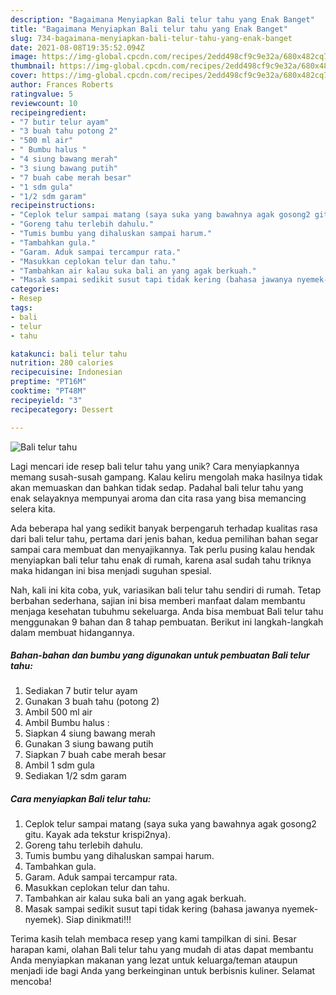 ```yaml
---
description: "Bagaimana Menyiapkan Bali telur tahu yang Enak Banget"
title: "Bagaimana Menyiapkan Bali telur tahu yang Enak Banget"
slug: 734-bagaimana-menyiapkan-bali-telur-tahu-yang-enak-banget
date: 2021-08-08T19:35:52.094Z
image: https://img-global.cpcdn.com/recipes/2edd498cf9c9e32a/680x482cq70/bali-telur-tahu-foto-resep-utama.jpg
thumbnail: https://img-global.cpcdn.com/recipes/2edd498cf9c9e32a/680x482cq70/bali-telur-tahu-foto-resep-utama.jpg
cover: https://img-global.cpcdn.com/recipes/2edd498cf9c9e32a/680x482cq70/bali-telur-tahu-foto-resep-utama.jpg
author: Frances Roberts
ratingvalue: 5
reviewcount: 10
recipeingredient:
- "7 butir telur ayam"
- "3 buah tahu potong 2"
- "500 ml air"
- " Bumbu halus "
- "4 siung bawang merah"
- "3 siung bawang putih"
- "7 buah cabe merah besar"
- "1 sdm gula"
- "1/2 sdm garam"
recipeinstructions:
- "Ceplok telur sampai matang (saya suka yang bawahnya agak gosong2 gitu. Kayak ada tekstur krispi2nya)."
- "Goreng tahu terlebih dahulu."
- "Tumis bumbu yang dihaluskan sampai harum."
- "Tambahkan gula."
- "Garam. Aduk sampai tercampur rata."
- "Masukkan ceplokan telur dan tahu."
- "Tambahkan air kalau suka bali an yang agak berkuah."
- "Masak sampai sedikit susut tapi tidak kering (bahasa jawanya nyemek-nyemek). Siap dinikmati!!!"
categories:
- Resep
tags:
- bali
- telur
- tahu

katakunci: bali telur tahu 
nutrition: 280 calories
recipecuisine: Indonesian
preptime: "PT16M"
cooktime: "PT48M"
recipeyield: "3"
recipecategory: Dessert

---
```



![Bali telur tahu](https://img-global.cpcdn.com/recipes/2edd498cf9c9e32a/680x482cq70/bali-telur-tahu-foto-resep-utama.jpg)

Lagi mencari ide resep bali telur tahu yang unik? Cara menyiapkannya memang susah-susah gampang. Kalau keliru mengolah maka hasilnya tidak akan memuaskan dan bahkan tidak sedap. Padahal bali telur tahu yang enak selayaknya mempunyai aroma dan cita rasa yang bisa memancing selera kita.



Ada beberapa hal yang sedikit banyak berpengaruh terhadap kualitas rasa dari bali telur tahu, pertama dari jenis bahan, kedua pemilihan bahan segar sampai cara membuat dan menyajikannya. Tak perlu pusing kalau hendak menyiapkan bali telur tahu enak di rumah, karena asal sudah tahu triknya maka hidangan ini bisa menjadi suguhan spesial.


Nah, kali ini kita coba, yuk, variasikan bali telur tahu sendiri di rumah. Tetap berbahan sederhana, sajian ini bisa memberi manfaat dalam membantu menjaga kesehatan tubuhmu sekeluarga. Anda bisa membuat Bali telur tahu menggunakan 9 bahan dan 8 tahap pembuatan. Berikut ini langkah-langkah dalam membuat hidangannya.

<!--inarticleads1-->

##### Bahan-bahan dan bumbu yang digunakan untuk pembuatan Bali telur tahu:

1. Sediakan 7 butir telur ayam
1. Gunakan 3 buah tahu (potong 2)
1. Ambil 500 ml air
1. Ambil  Bumbu halus :
1. Siapkan 4 siung bawang merah
1. Gunakan 3 siung bawang putih
1. Siapkan 7 buah cabe merah besar
1. Ambil 1 sdm gula
1. Sediakan 1/2 sdm garam




<!--inarticleads2-->

##### Cara menyiapkan Bali telur tahu:

1. Ceplok telur sampai matang (saya suka yang bawahnya agak gosong2 gitu. Kayak ada tekstur krispi2nya).
1. Goreng tahu terlebih dahulu.
1. Tumis bumbu yang dihaluskan sampai harum.
1. Tambahkan gula.
1. Garam. Aduk sampai tercampur rata.
1. Masukkan ceplokan telur dan tahu.
1. Tambahkan air kalau suka bali an yang agak berkuah.
1. Masak sampai sedikit susut tapi tidak kering (bahasa jawanya nyemek-nyemek). Siap dinikmati!!!




Terima kasih telah membaca resep yang kami tampilkan di sini. Besar harapan kami, olahan Bali telur tahu yang mudah di atas dapat membantu Anda menyiapkan makanan yang lezat untuk keluarga/teman ataupun menjadi ide bagi Anda yang berkeinginan untuk berbisnis kuliner. Selamat mencoba!
